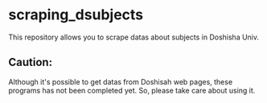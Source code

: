 # scraping_dsubjects
This repository allows you to scrape datas about subjects in Doshisha Univ.

## Caution:
Although it's possible to get datas from Doshisah web pages, these programs has not been completed yet. So, please take care about using it.
